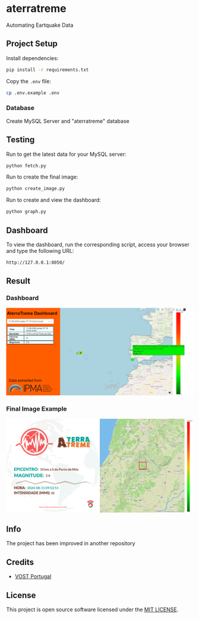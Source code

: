 # aterratreme
 Automating Eartquake Data 

## Project Setup
Install dependencies:
```sh
pip install -r requirements.txt
```

Copy the `.env` file:
```sh
cp .env.example .env
```

### Database
Create MySQL Server and "aterratreme" database


## Testing
Run to get the latest data for your MySQL server:
```sh
python fetch.py
```

Run to create the final image:
```sh
python create_image.py
```

Run to create and view the dashboard:
```sh
python graph.py
```

## Dashboard
To view the dashboard, run the corresponding script, access your browser and type the following URL:
```sh
http://127.0.0.1:8050/
```

## Result

### Dashboard
![AterraTreme Dashboard](/images/dashboard.png)

### Final Image Example
![AterraTreme Dashboard](/images/SISMO_TWEET.png)


## Info
The project has been improved in another repository

## Credits
- [VOST Portugal](https://github.com/vostpt)

## License
This project is open source software licensed under the [MIT LICENSE](LICENSE).